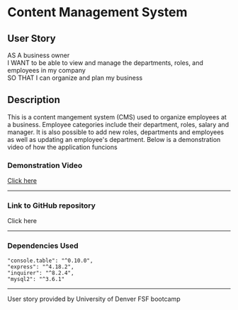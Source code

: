 # Content Management System

## User Story
AS A business owner
<br>
I WANT to be able to view and manage the departments, roles, and employees in my company
<br>
SO THAT I can organize and plan my business

## Description
This is a content mangement system (CMS) used to organize employees at a business. Employee categories include their department, roles, salary and manager. It is also possible to add new roles, departments and employees as well as updating an employee's department. Below is a demonstration video of how the application funcions

### Demonstration Video
<a href="https://drive.google.com/file/d/1bngbfbpQRfUur0G4UknP8OFGjoCUSU8L/view?usp=drive_link">Click here</a>
<hr>

### Link to GitHub repository 
<a hef=https://github.com/AnthonyCiccone90/employee_cms>Click here</a>
<hr>

### Dependencies Used

    "console.table": "^0.10.0",
    "express": "^4.18.2",
    "inquirer": "^8.2.4",
    "mysql2": "^3.6.1"
<hr>
User story provided by University of Denver FSF bootcamp